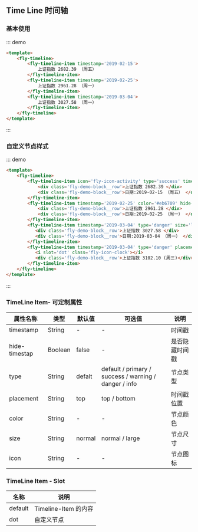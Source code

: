 ## Time Line 时间轴

### 基本使用
::: demo
```html
<template>
    <fly-timeline>
        <fly-timeline-item timestamp='2019-02-15'>
            上证指数 2682.39 （周五）
        </fly-timeline-item>
        <fly-timeline-item timestamp='2019-02-25'>
            上证指数 2961.28 （周一）
        </fly-timeline-item>
        <fly-timeline-item timestamp='2019-03-04'>
            上证指数 3027.58 （周一）
        </fly-timeline-item>
    </fly-timeline>
</template>
```
:::

### 自定义节点样式
::: demo
```html
<template>
    <fly-timeline>
        <fly-timeline-item icon='fly-icon-activity' type='success' timestamp='2019-02-15' hide-timestamp>
            <div class='fly-demo-block__row'>上证指数 2682.39 </div>
            <div class='fly-demo-block__row'>日期:2019-02-15 （周五） </div>
        </fly-timeline-item>
        <fly-timeline-item timestamp='2019-02-25' color='#eb6709' hide-timestamp>
            <div class='fly-demo-block__row'>上证指数 2961.28 </div>
            <div class='fly-demo-block__row'>日期:2019-02-25 （周一） </div>
        </fly-timeline-item>
        <fly-timeline-item timestamp='2019-03-04' type='danger' size='large' hide-timestamp>
           <div class='fly-demo-block__row'>上证指数 3027.58 </div> 
           <div class='fly-demo-block__row'>日期:2019-03-04 （周一） </div>
        </fly-timeline-item>
        <fly-timeline-item timestamp='2019-03-04' type='danger' placement='bottom'>
           <i slot='dot' class='fly-icon-clock'></i>
           <div class='fly-demo-block__row'>上证指数 3102.10 (周三)</div> 
        </fly-timeline-item>
    </fly-timeline>
</template>
```
:::

<!-- ### TimeLine - 可定制属性

属性名称 | 类型 | 默认值  | 可选值  | 说明  |
---------|----------|---------|---------|--------|
reverse | Boolean | true | true / false | 指定节点排序方向，默认为正序 -->

### TimeLine Item- 可定制属性

属性名称 | 类型 | 默认值  | 可选值  | 说明  |
---------|----------|---------|---------|--------|
timestamp | String | - | - | 时间戳 |
hide-timestap | Boolean | false | - | 是否隐藏时间戳 |
type | String | defalt | default / primary / success / warning / danger / info | 节点类型 |
placement | String | top | top / bottom | 时间戳位置 |
color | String | - | - | 节点颜色 |
size | String | normal | normal / large | 节点尺寸 |
icon | String | - | - | 节点图标 |

### TimeLine Item - Slot

名称  | 说明 |
---------|----------
 default | Timeline-Item 的内容
 dot | 自定义节点